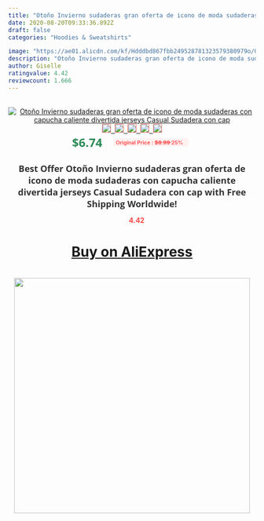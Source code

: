 ```yaml
---
title: "Otoño Invierno sudaderas gran oferta de icono de moda sudaderas con capucha caliente divertida jerseys Casual Sudadera con cap"
date: 2020-08-20T09:33:36.892Z
draft: false
categories: "Hoodies & Sweatshirts"

image: "https://ae01.alicdn.com/kf/Hdddbd867fbb249528781323579380979o/Otoño-Invierno-sudaderas-gran-oferta-de-icono-de-moda-sudaderas-con-capucha-caliente-divertida-jerseys-Casual.jpg"
description: "Otoño Invierno sudaderas gran oferta de icono de moda sudaderas con capucha caliente divertida jerseys Casual Sudadera con cap"
author: Giselle
ratingvalue: 4.42
reviewcount: 1.666
---
```

<br>
<div style="text-align: center;">
<a href="https://s.click.aliexpress.com/e/_AEaSqZ" target="_blank" rel="nofollow noopener noreferrer"><img alt="Otoño Invierno sudaderas gran oferta de icono de moda sudaderas con capucha caliente divertida jerseys Casual Sudadera con cap" class="magnifier-image" src="https://ae01.alicdn.com/kf/Hdddbd867fbb249528781323579380979o/Otoño-Invierno-sudaderas-gran-oferta-de-icono-de-moda-sudaderas-con-capucha-caliente-divertida-jerseys-Casual.jpg_640x640.jpg">
<br>
<img style="border:1px solid salmon" src="https://ae01.alicdn.com/kf/Hdddbd867fbb249528781323579380979o/Otoño-Invierno-sudaderas-gran-oferta-de-icono-de-moda-sudaderas-con-capucha-caliente-divertida-jerseys-Casual.jpg_120x120.jpg">&nbsp;&nbsp;<img style="border:1px solid salmon" src="https://ae01.alicdn.com/kf/Ha8065f0b15144e6984064e6c1f3df9b6K/Otoño-Invierno-sudaderas-gran-oferta-de-icono-de-moda-sudaderas-con-capucha-caliente-divertida-jerseys-Casual.jpg_120x120.jpg">&nbsp;&nbsp;<img style="border:1px solid salmon" src="https://ae01.alicdn.com/kf/H215439f5809e40d8b0bade5b44d9b05cF/Otoño-Invierno-sudaderas-gran-oferta-de-icono-de-moda-sudaderas-con-capucha-caliente-divertida-jerseys-Casual.jpg_120x120.jpg">&nbsp;&nbsp;<img style="border:1px solid salmon" src="https://ae01.alicdn.com/kf/Ha76d8ea711fb4e449890de30b96160cdI/Otoño-Invierno-sudaderas-gran-oferta-de-icono-de-moda-sudaderas-con-capucha-caliente-divertida-jerseys-Casual.jpg_120x120.jpg">&nbsp;&nbsp;<img style="border:1px solid salmon" src="https://ae01.alicdn.com/kf/Hf60efae6273d495eaead562a2b881e8ao/Otoño-Invierno-sudaderas-gran-oferta-de-icono-de-moda-sudaderas-con-capucha-caliente-divertida-jerseys-Casual.jpg_120x120.jpg"></a></div><br0>
<div style="text-align: center;"><span style="background-color: white; border: 0px; box-sizing: border-box; color: seagreen; display: inline-block; font-family: &quot;open sans&quot; , &quot;arial&quot; , &quot;helvetica&quot; , sans-serif , &quot;heiti&quot;; font-size: 24px; font-stretch: inherit; font-weight: 700; line-height: inherit; margin: 0px 10px 0px 0px; padding: 0px; vertical-align: middle;">$6.74 </span>
<span style="background: rgb(255 , 241 , 241); border-radius: 3px; border: 0px; box-sizing: border-box; color: #ff4747; display: inline-block; font-family: inherit; font-size: 12px; font-stretch: inherit; font-style: inherit; font-variant: inherit; font-weight: 600; line-height: inherit; margin: 0px; padding: 2px 5px; transform: scale(0.9); vertical-align: middle;">Original Price : <b style="text-decoration: line-through;">$8.99 </b> 25%&nbsp;&nbsp;</span></div>
<h1 style="color: #333333; display: inline-block; font-family: &quot;open sans&quot; , &quot;arial&quot; , &quot;helvetica&quot; , sans-serif , &quot;heiti&quot;; font-size: 18px; font-stretch: inherit; font-weight: 700; text-align: center;">Best Offer Otoño Invierno sudaderas gran oferta de icono de moda sudaderas con capucha caliente divertida jerseys Casual Sudadera con cap with Free Shipping Worldwide!</h1>
<div style="color: #ff4747; text-align: center;">
<img src="https://4.bp.blogspot.com/-M0ZcTcb-5uY/XleCXlxnR4I/AAAAAAAAAEc/OrjgMkXV1oMQFaCRZj5HQwOCBcu3w1FegCPcBGAYYCw/s1600/star.png" style="height: 15px;">&nbsp;<b>4.42</b></div>
<div class="button_cont" align="center"><a class="buynow_a" href="https://s.click.aliexpress.com/e/_AEaSqZ" target="_blank" rel="nofollow noopener noreferrer"><H1>Buy on AliExpress</H1></a></div><br>
<div class="separator" style="clear: both; text-align: center;">
<img src="https://lh3.googleusercontent.com/-pTy5HemUv9M/XlePHvY0dAI/AAAAAAAAAE4/0nX5iRUoIWY8eMW9Dpxeirr157OZliDIgCLcBGAsYHQ/s1600/badge.gif" width="480">
</div>
